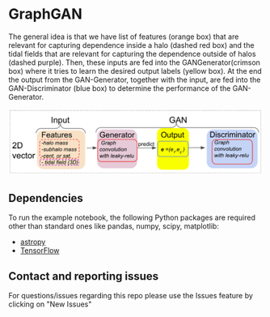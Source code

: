 # GraphGAN

The general
idea is that we have list of features (orange box) that are relevant
for capturing dependence inside a halo (dashed red box) and the
tidal fields that are relevant for capturing the dependence outside
of halos (dashed purple). Then, these inputs are fed into the GANGenerator(crimson box) where it tries to learn the desired output
labels (yellow box). At the end the output from the GAN-Generator,
together with the input, are fed into the GAN-Discriminator (blue
box) to determine the performance of the GAN-Generator.

![alt text](https://github.com/melon-lemon/GraphGAN/blob/main/diag_2d_f.png?raw=true)

## Dependencies

To run the example notebook, the following Python packages are required other than standard ones like pandas, numpy, scipy, matplotlib:

* [astropy](http://www.astropy.org)
* [TensorFlow](https://www.tensorflow.org/)



## Contact and reporting issues
For questions/issues regarding this repo please use the Issues feature by clicking on "New Issues"

